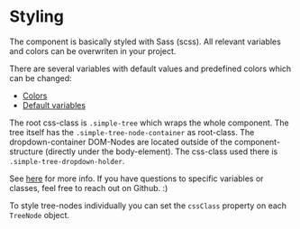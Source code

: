 
# Styling

The component is basically styled with Sass (scss). All relevant variables and colors can be overwriten in your project.

There are several variables with default values and predefined colors which can be changed:
- [Colors](https://github.com/ckotzbauer/simple-tree-component/tree/main/dist/scss/colors.scss)
- [Default variables](https://github.com/ckotzbauer/simple-tree-component/tree/main/dist/scss/defaults.scss)

The root css-class is `.simple-tree` which wraps the whole component. The tree itself has the `.simple-tree-node-container` as root-class.
The dropdown-container DOM-Nodes are located outside of the component-structure (directly under the body-element).
The css-class used there is `.simple-tree-dropdown-holder`.

See [here](https://github.com/ckotzbauer/simple-tree-component/tree/main/dist/scss) for more info.
If you have questions to specific variables or classes, feel free to reach out on Github. :)

To style tree-nodes individually you can set the `cssClass` property on each `TreeNode` object.
